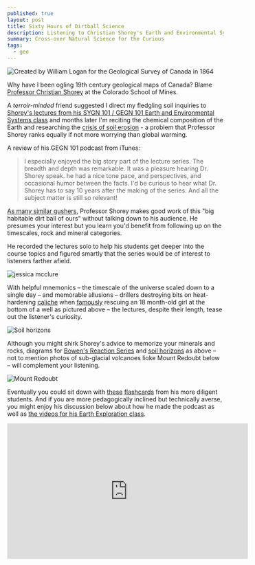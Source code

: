 ```yaml
---
published: true
layout: post
title: Sixty Hours of Dirtball Science
description: Listening to Christian Shorey's Earth and Environmental Systems Lectures
summary: Cross-over Natural Science for the Curious
tags:
  - geo
---
```

![Created by William Logan for the Geological Survey of Canada in 1864](https://tce-live2.s3.amazonaws.com/media/media/2bebe9b8-7dbd-4569-9cc1-fb24d96fa6de.jpg)

Why have I been ogling 19th century geological maps of Canada? Blame [Professor Christian Shorey](https://geology.mines.edu/project/shorey-christian/) at the Colorado School of Mines.

A _terroir-minded_ friend suggested I direct my fledgling soil inquiries to [Shorey's lectures from his SYGN 101 / GEGN 101 Earth and Environmental Systems class](https://geology.mines.edu/sygn101-podcasts/) and months later I'm reciting the chemical composition of the Earth and researching the [crisis of soil erosion](https://www.smithsonianmag.com/science-nature/scientists-say-nations-corn-belt-has-lost-third-its-topsoil-180977485/) - a problem that Professor Shorey ranks equally if not more worrying than global warming.

A review of his GEGN 101 podcast from iTunes:

> I especially enjoyed the big story part of the lecture series. The breadth and depth was remarkable. It was a pleasure hearing Dr. Shorey speak. he had a nice tone pace, and perspectives, and occasional humor between the facts. I'd be curious to hear what Dr. Shorey has to say 10 years after the making of the series. And all the subject matter is still so relevant!

[As many similar gushers](https://itunes.apple.com/us/itunes-u/earth-environmental-science/id439365947), Professor Shorey makes good work of this "big habitable dirt ball of ours" without talking down to his audience. He presumes your interest but you learn you'd benefit from following up on the timescales, rock and mineral categories.

He recorded the lectures solo to help his students get deeper into the course topics and figured smartly that the series would be of interest to listeners farther afield.

![jessica mcclure](https://spacecoastdaily.com/wp-content/uploads/2015/10/well-rescue-564x311.png)

With helpful mnemonics  – the timescale of the universe scaled down to a single day – and memorable allusions – drillers destroying bits on heat-hardening [caliche](https://en.wikipedia.org/wiki/Caliche) when [famously](https://en.wikipedia.org/wiki/Rescue_of_Jessica_McClure) rescuing an 18 month-old girl at the bottom of a well as pictured above – the lectures, despite their length, tease out the listener's curiosity.

![Soil horizons](https://upload.wikimedia.org/wikipedia/commons/thumb/9/95/Soil_profile.png/1024px-Soil_profile.png)

Although you might shirk Shorey's advice to memorize your minerals and rocks, diagrams for [Bowen's Reaction Series](https://en.wikipedia.org/wiki/Bowen%27s_reaction_series) and [soil horizons](https://en.wikipedia.org/wiki/Soil_horizon) as above – not to mention photos of sub-glacial volcanoes lioke Mount Redoubt below – will complement your listening.

![Mount Redoubt](https://upload.wikimedia.org/wikipedia/commons/thumb/6/65/Mt_Redoubt_2009-03-21_1237756418_ak231.JPG/1920px-Mt_Redoubt_2009-03-21_1237756418_ak231.JPG)

Eventually you could sit down with [these](https://quizlet.com/70275283/colorado-school-of-mines-shorey-earth-test-1-flash-cards/) [flashcards](https://quizlet.com/206124880/gegn-101-exam-1-flash-cards/) from his more diligent students.  And if you are more pedagogically inclined but technically averse, you might enjoy his discussion below about how he made the podcast as well as [the videos for his Earth Exploration class](https://podcasts.apple.com/us/podcast/earth-explorations/id439366320).

<iframe width="560" height="315" src="https://www.youtube.com/embed/JCYWLmsACKs" frameborder="0" allow="accelerometer; autoplay; encrypted-media; gyroscope; picture-in-picture" allowfullscreen></iframe>

